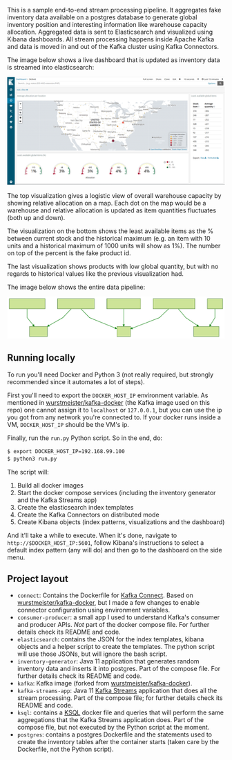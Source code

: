 This is a sample end-to-end stream processing pipeline. It aggregates fake inventory data available on a postgres database to generate global inventory position and interesting information like warehouse capacity allocation. Aggregated data is sent to Elasticsearch and visualized using Kibana dashboards. All stream processing happens inside Apache Kafka and data is moved in and out of the Kafka cluster using Kafka Connectors.

The image below shows a live dashboard that is updated as inventory data is streamed into elasticsearch:

![sample dashboard](docs/kibana-dashboard.png)

The top visualization gives a logistic view of overall warehouse capacity by showing relative allocation on a map. Each dot on the map would be a warehouse and relative allocation is updated as item quantities fluctuates (both up and down).

The visualization on the bottom shows the least available items as the % between current stock and the historical maximum (e.g. an item with 10 units and a historical maximum of 1000 units will show as 1%). The number on top of the percent is the fake product id. 

The last visualization shows products with low global quantity, but with no regards to historical values like the previous visualization had.

The image below shows the entire data pipeline:

![data pipeline](docs/pipeline-rendered.svg)

## Running locally

To run you'll need Docker and Python 3 (not really required, but strongly recommended since it automates a lot of steps).

First you'll need to export the `DOCKER_HOST_IP` environment variable. As mentioned in [wurstmeister/kafka-docker](https://github.com/wurstmeister/kafka-docker) (the Kafka image used on this repo) one cannot assign it to `localhost` or `127.0.0.1`, but you can use the ip you got from any network you're connected to. If your docker runs inside a VM, `DOCKER_HOST_IP` should be the VM's ip.

Finally, run the `run.py` Python script. So in the end, do:

```bash
$ export DOCKER_HOST_IP=192.168.99.100
$ python3 run.py
```

The script will:

1. Build all docker images
2. Start the docker compose services (including the inventory generator and the Kafka Streams app)
3. Create the elasticsearch index templates
4. Create the Kafka Connectors on distributed mode
5. Create Kibana objects (index patterns, visualizations and the dashboard)

And it'll take a while to execute. When it's done, navigate to `http://$DOCKER_HOST_IP:5601`, follow Kibana's instructions to select a default index pattern (any will do) and then go to the dashboard on the side menu.

## Project layout

* `connect`: Contains the Dockerfile for [Kafka Connect](https://kafka.apache.org/documentation/#connectapi). Based on [wurstmeister/kafka-docker](https://github.com/wurstmeister/kafka-docker), but I made a few changes to enable connector configuration using environment variables.
* `consumer-producer`: a small app I used to understand Kafka's consumer and producer APIs. _Not_ part of the docker compose file. For further details check its README and code.
* `elasticsearch`: contains the JSON for the index templates, kibana objects and a helper script to create the templates. The python script will use those JSONs, but will ignore the bash script.
* `inventory-generator`: Java 11 application that generates random inventory data and inserts it into postgres. Part of the compose file. For further details check its README and code.
* `kafka`: Kafka image (forked from [wurstmeister/kafka-docker](https://github.com/wurstmeister/kafka-docker)).
* `kafka-streams-app`: Java 11 [Kafka Streams](https://kafka.apache.org/documentation/streams/) application that does all the stream processing. Part of the compose file; for further details check its README and code.
* `ksql`: contains a [KSQL](https://www.confluent.io/product/ksql/) docker file and queries that will perform the same aggregations that the Kafka Streams application does. Part of the compose file, but not executed by the Python script at the moment.
* `postgres`: contains a postgres Dockerfile and the statements used to create the inventory tables after the container starts (taken care by the Dockerfile, not the Python script).
